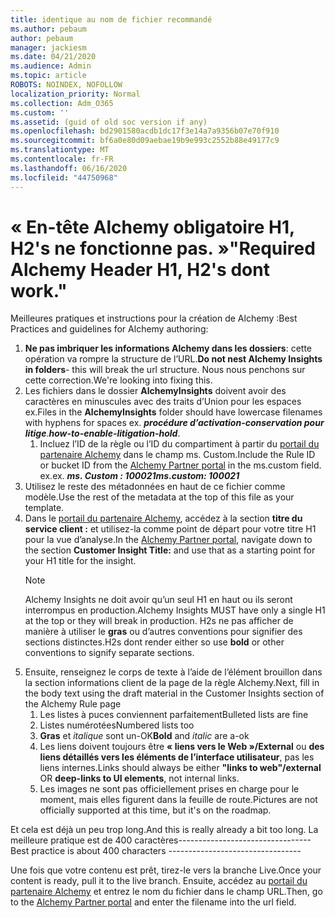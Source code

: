 ```yaml
---
title: identique au nom de fichier recommandé
ms.author: pebaum
author: pebaum
manager: jackiesm
ms.date: 04/21/2020
ms.audience: Admin
ms.topic: article
ROBOTS: NOINDEX, NOFOLLOW
localization_priority: Normal
ms.collection: Adm_O365
ms.custom: ''
ms.assetid: (guid of old soc version if any)
ms.openlocfilehash: bd2901580acdb1dc17f3e14a7a9356b07e70f910
ms.sourcegitcommit: bf6a0e80d09aebae19b9e993c2552b88e49177c9
ms.translationtype: MT
ms.contentlocale: fr-FR
ms.lasthandoff: 06/16/2020
ms.locfileid: "44750968"
---
```

# <a name="required-alchemy-header-h1-h2s-dont-work"></a><span data-ttu-id="1f4fd-102">« En-tête Alchemy obligatoire H1, H2's ne fonctionne pas. »</span><span class="sxs-lookup"><span data-stu-id="1f4fd-102">"Required Alchemy Header H1, H2's dont work."</span></span>
<span data-ttu-id="1f4fd-103">Meilleures pratiques et instructions pour la création de Alchemy :</span><span class="sxs-lookup"><span data-stu-id="1f4fd-103">Best Practices and guidelines for Alchemy authoring:</span></span>

1. <span data-ttu-id="1f4fd-104">**Ne pas imbriquer les informations Alchemy dans les dossiers**: cette opération va rompre la structure de l’URL.</span><span class="sxs-lookup"><span data-stu-id="1f4fd-104">**Do not nest Alchemy Insights in folders**- this will break the url structure.</span></span> <span data-ttu-id="1f4fd-105">Nous nous penchons sur cette correction.</span><span class="sxs-lookup"><span data-stu-id="1f4fd-105">We're looking into fixing this.</span></span>
1. <span data-ttu-id="1f4fd-106">Les fichiers dans le dossier **AlchemyInsights** doivent avoir des caractères en minuscules avec des traits d’Union pour les espaces ex.</span><span class="sxs-lookup"><span data-stu-id="1f4fd-106">Files in the **AlchemyInsights** folder should have lowercase filenames with hyphens for spaces ex.</span></span> <span data-ttu-id="1f4fd-107">***procédure d’activation-conservation pour litige***.</span><span class="sxs-lookup"><span data-stu-id="1f4fd-107">***how-to-enable-litigation-hold***.</span></span>
    1. <span data-ttu-id="1f4fd-108">Incluez l’ID de la règle ou l’ID du compartiment à partir du [portail du partenaire Alchemy](https://alchemyportal.azurewebsites.net) dans le champ ms. Custom.</span><span class="sxs-lookup"><span data-stu-id="1f4fd-108">Include the Rule ID or bucket ID from the [Alchemy Partner portal](https://alchemyportal.azurewebsites.net) in the ms.custom field.</span></span> <span data-ttu-id="1f4fd-109">ex.</span><span class="sxs-lookup"><span data-stu-id="1f4fd-109">ex.</span></span> <span data-ttu-id="1f4fd-110">***ms. Custom : 100021***</span><span class="sxs-lookup"><span data-stu-id="1f4fd-110">***ms.custom: 100021***</span></span>
1. <span data-ttu-id="1f4fd-111">Utilisez le reste des métadonnées en haut de ce fichier comme modèle.</span><span class="sxs-lookup"><span data-stu-id="1f4fd-111">Use the rest of the metadata at the top of this file as your template.</span></span>
1. <span data-ttu-id="1f4fd-112">Dans le [portail du partenaire Alchemy](https://alchemyportal.azurewebsites.net), accédez à la section **titre du service client :** et utilisez-la comme point de départ pour votre titre H1 pour la vue d’analyse.</span><span class="sxs-lookup"><span data-stu-id="1f4fd-112">In the [Alchemy Partner portal](https://alchemyportal.azurewebsites.net), navigate down to the section **Customer Insight Title:** and use that as a starting point for your H1 title for the insight.</span></span> 
    > [!NOTE]
    > <span data-ttu-id="1f4fd-113">Alchemy Insights ne doit avoir qu’un seul H1 en haut ou ils seront interrompus en production.</span><span class="sxs-lookup"><span data-stu-id="1f4fd-113">Alchemy Insights MUST have only a single H1 at the top or they will break in production.</span></span> <span data-ttu-id="1f4fd-114">H2s ne pas afficher de manière à utiliser le **gras** ou d’autres conventions pour signifier des sections distinctes.</span><span class="sxs-lookup"><span data-stu-id="1f4fd-114">H2s dont render either so use **bold** or other conventions to signify separate sections.</span></span>
1. <span data-ttu-id="1f4fd-115">Ensuite, renseignez le corps de texte à l’aide de l’élément brouillon dans la section informations client de la page de la règle Alchemy.</span><span class="sxs-lookup"><span data-stu-id="1f4fd-115">Next, fill in the body text using the draft material in the Customer Insights section of the Alchemy Rule page</span></span>
    1. <span data-ttu-id="1f4fd-116">Les listes à puces conviennent parfaitement</span><span class="sxs-lookup"><span data-stu-id="1f4fd-116">Bulleted lists are fine</span></span>
    1. <span data-ttu-id="1f4fd-117">Listes numérotées</span><span class="sxs-lookup"><span data-stu-id="1f4fd-117">Numbered lists too</span></span>
    1. <span data-ttu-id="1f4fd-118">**Gras** et *italique* sont un-OK</span><span class="sxs-lookup"><span data-stu-id="1f4fd-118">**Bold** and *italic* are a-ok</span></span>
    1. <span data-ttu-id="1f4fd-119">Les liens doivent toujours être **« liens vers le Web »/External** ou **des liens détaillés vers les éléments de l’interface utilisateur**, pas les liens internes.</span><span class="sxs-lookup"><span data-stu-id="1f4fd-119">Links should always be either **"links to web"/external** OR **deep-links to UI elements**, not internal links.</span></span>
    1. <span data-ttu-id="1f4fd-120">Les images ne sont pas officiellement prises en charge pour le moment, mais elles figurent dans la feuille de route.</span><span class="sxs-lookup"><span data-stu-id="1f4fd-120">Pictures are not officially supported at this time, but it's on the roadmap.</span></span>

<span data-ttu-id="1f4fd-121">Et cela est déjà un peu trop long.</span><span class="sxs-lookup"><span data-stu-id="1f4fd-121">And this is really already a bit too long.</span></span> <span data-ttu-id="1f4fd-122">La meilleure pratique est de 400 caractères---------------------------------</span><span class="sxs-lookup"><span data-stu-id="1f4fd-122">Best practice is about 400 characters ---------------------------------</span></span>

<span data-ttu-id="1f4fd-123">Une fois que votre contenu est prêt, tirez-le vers la branche Live.</span><span class="sxs-lookup"><span data-stu-id="1f4fd-123">Once your content is ready, pull it to the live branch.</span></span> <span data-ttu-id="1f4fd-124">Ensuite, accédez au [portail du partenaire Alchemy](https://alchemyportal.azurewebsites.net) et entrez le nom du fichier dans le champ URL.</span><span class="sxs-lookup"><span data-stu-id="1f4fd-124">Then, go to the [Alchemy Partner portal](https://alchemyportal.azurewebsites.net) and enter the filename into the url field.</span></span> 